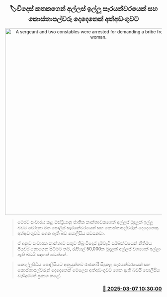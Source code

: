 <p align='center'><b><h2 align='center' title='A sergeant and two constables were arrested for demanding a bribe from a foreign woman.'>🏷විදෙස් කතකගෙන් අල්ලස් ඉල්ලූ සැරයන්වරයෙක් සහ කොස්තාපල්වරු දෙදෙනෙක් අත්අඩංගුවට</h2></b></p>
<p align='center'><img src='https://helakuru.sgp1.cdn.digitaloceanspaces.com/esana/images/lib/arrested-2[1].jpg' width='600' alt='A sergeant and two constables were arrested for demanding a bribe from a foreign woman.'></p>

> මෙරට සංචාරය කළ ඔස්ට්‍රියානු ජාතික කාන්තාවකගෙන් අල්ලස් මුදලක් ඉල්ලූ බවට චෝදනා මත පොලිස් සැරයන්වරයෙක් සහ කොස්තාපල්වරුන් දෙදෙනෙකු අත්අඩංගුවට ගෙන ඇති බව පොලීසිය පවසනවා.

> ඒ අනුව සංචාරක කාන්තාව සතුව තිබූ විදෙස් දුම්වැටි සම්බන්ධයෙන් නීතිමය පියවර නොගෙන සිටිමට නම්, රුපියල් 50,000ක මුදලක් අල්ලස් වශයෙන් ඉල්ලා ඇති බවයි සඳහන් වෙන්නේ.

> කොල්ලුපිටිය පොලීසියට අනුයුක්තව රාජකාරි සිදුකළ සැරයන්වරයෙක් සහ කොස්තාපල්වරුන් දෙදෙනෙක් මෙලෙස අත්අඩංගුවට ගෙන ඇති බවයි පොලීසිය වැඩිදුරටත් ප්‍රකාශ කළේ.



<h3 align='right'><a href='https://www.helakuru.lk/esana/p/108116/'>📅 2025-03-07 10:30:00</a></h3>
